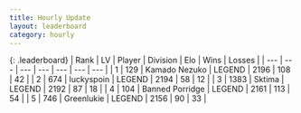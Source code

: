 ```yaml
---
title: Hourly Update
layout: leaderboard
category: hourly
---
```


{: .leaderboard}
| Rank | LV | Player | Division | Elo | Wins | Losses |
| --- | --- | --- | --- | --- | --- | --- |
| <span data-change="2">1</span> | 129 | <span title="ID: 665001">Kamado Nezuko</span> | LEGEND | <span data-change="8">2196</span> | <span data-change="1">108</span> | <span data-change="0">42</span> |
| <span data-change="-1">2</span> | 674 | <span title="ID: 512212">luckyspoin</span> | LEGEND | <span data-change="0">2194</span> | <span data-change="0">58</span> | <span data-change="0">12</span> |
| <span data-change="-1">3</span> | 1383 | <span title="ID: 353063">Sktima</span> | LEGEND | <span data-change="0">2192</span> | <span data-change="0">87</span> | <span data-change="0">18</span> |
| <span data-change="1">4</span> | 104 | <span title="ID: 659170">Banned Porridge</span> | LEGEND | <span data-change="5">2161</span> | <span data-change="1">113</span> | <span data-change="0">54</span> |
| <span data-change="-1">5</span> | 746 | <span title="ID: 540">Greenlukie</span> | LEGEND | <span data-change="0">2156</span> | <span data-change="0">90</span> | <span data-change="0">33</span> |